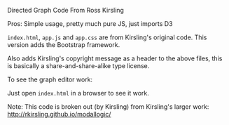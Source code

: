 Directed Graph Code From Ross Kirsling

Pros: Simple usage, pretty much pure JS, just imports D3

`index.html`, `app.js` and `app.css` are from Kirsling's original code. 
This version adds the Bootstrap framework.

Also adds Kirsling's copyright message as a header to the above files, this is 
basically a share-and-share-alike type license.

To see the graph editor work:

Just open `index.html` in a browser to see it work.

Note: This code is broken out (by Kirsling) from Kirsling's larger work: http://rkirsling.github.io/modallogic/